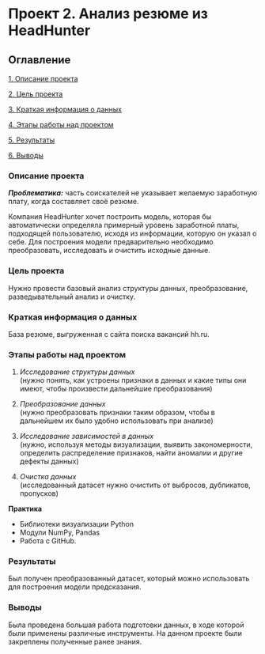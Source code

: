# Проект 2. Анализ резюме из HeadHunter

## Оглавление
[1. Описание проекта](https://github.com/olga-chist/olga-data_science/tree/main/project_2)

[2. Цель проекта](https://github.com/olga-chist/olga-data_science/tree/main/project_2)

[3. Краткая информация о данных](https://github.com/olga-chist/olga-data_science/tree/main/project_2)

[4. Этапы работы над проектом](https://github.com/olga-chist/olga-data_science/tree/main/project_2)

[5. Результаты](https://github.com/olga-chist/olga-data_science/tree/main/project_2)

[6. Выводы](https://github.com/olga-chist/olga-data_science/tree/main/project_2)

### Описание проекта 
***Проблематика:*** часть соискателей не указывает желаемую заработную плату, когда составляет своё резюме.

Компания HeadHunter хочет построить модель, которая бы автоматически определяла примерный уровень заработной платы, подходящей пользователю, исходя из информации, которую он указал о себе. Для построения модели предварительно необходимо преобразовать, исследовать и очистить исходные данные.

### Цель проекта
Нужно провести базовый анализ структуры данных, преобразование, разведывательный анализ и очистку.

### Краткая информация о данных
База резюме, выгруженная с сайта поиска вакансий hh.ru.

### Этапы работы над проектом
1. *Исследование структуры данных*   
(нужно понять, как устроены признаки в данных и какие типы они имеют, чтобы произвести дальнейшие преобразования)

2. *Преобразование данных*   
(нужно преобразовать признаки таким образом, чтобы в дальнейшем их было удобно использовать при анализе)

3. *Исследование зависимостей в данных*   
(нужно, используя методы визуализации, выявить закономерности, определить распределение признаков, найти аномалии и другие дефекты данных)

4. *Очистка данных*  
(исследованный датасет нужно очистить от выбросов, дубликатов, пропусков)


**Практика**
- Библиотеки визуализации Python
- Модули NumPy, Pandas
- Работа с GitHub.

### Результаты
Был получен преобразованный датасет, который можно использовать для построения модели предсказания.

### Выводы
Была проведена большая работа подготовки данных, в ходе которой были применены различные инструменты. На данном проекте были закреплены полученные ранее знания.